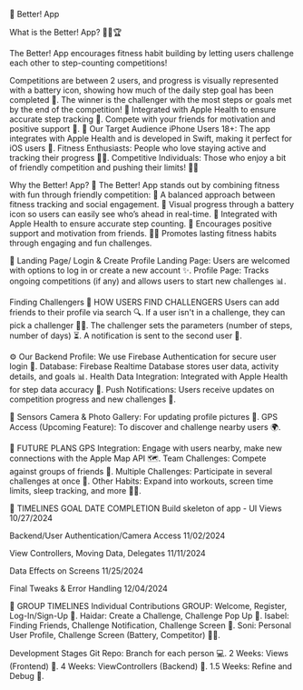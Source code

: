 🎉 Better! App

What is the Better! App? 🚶‍♂️🏆

The Better! App encourages fitness habit building by letting users challenge each other to step-counting competitions!

Competitions are between 2 users, and progress is visually represented with a battery icon, showing how much of the daily step goal has been completed 🔋.
The winner is the challenger with the most steps or goals met by the end of the competition! 🏅
Integrated with Apple Health to ensure accurate step tracking 📱.
Compete with your friends for motivation and positive support 💪.
🎯 Our Target Audience
iPhone Users 18+: The app integrates with Apple Health and is developed in Swift, making it perfect for iOS users 📲.
Fitness Enthusiasts: People who love staying active and tracking their progress 🏃‍♀️.
Competitive Individuals: Those who enjoy a bit of friendly competition and pushing their limits! 🏋️‍♂️

Why the Better! App? 🤔
The Better! App stands out by combining fitness with fun through friendly competition:
🌟 A balanced approach between fitness tracking and social engagement.
🔋 Visual progress through a battery icon so users can easily see who’s ahead in real-time.
🎯 Integrated with Apple Health to ensure accurate step counting.
🤝 Encourages positive support and motivation from friends.
🏃‍♂️ Promotes lasting fitness habits through engaging and fun challenges.

🌟 Landing Page/ Login & Create Profile
Landing Page: Users are welcomed with options to log in or create a new account ✨.
Profile Page: Tracks ongoing competitions (if any) and allows users to start new challenges 📊.

Finding Challengers 👥
HOW USERS FIND CHALLENGERS
Users can add friends to their profile via search 🔍.
If a user isn't in a challenge, they can pick a challenger 🏃‍♀️.
The challenger sets the parameters (number of steps, number of days) ⏳.
A notification is sent to the second user 📲.

⚙️ Our Backend
Profile: We use Firebase Authentication for secure user login 🔐.
Database: Firebase Realtime Database stores user data, activity details, and goals 📊.
Health Data Integration: Integrated with Apple Health for step data accuracy 🔄.
Push Notifications: Users receive updates on competition progress and new challenges 🔔.

🧠 Sensors
Camera & Photo Gallery: For updating profile pictures 📸.
GPS Access (Upcoming Feature): To discover and challenge nearby users 🌍.

🌟 FUTURE PLANS
GPS Integration: Engage with users nearby, make new connections with the Apple Map API 🗺️.
Team Challenges: Compete against groups of friends 👫.
Multiple Challenges: Participate in several challenges at once 🚀.
Other Habits: Expand into workouts, screen time limits, sleep tracking, and more 🛌💪.

📅 TIMELINES
GOAL	DATE COMPLETION
Build skeleton of app - UI Views	10/27/2024

Backend/User Authentication/Camera Access	11/02/2024

View Controllers, Moving Data, Delegates	11/11/2024

Data Effects on Screens	11/25/2024

Final Tweaks & Error Handling	12/04/2024


👥 GROUP TIMELINES
Individual Contributions
GROUP: Welcome, Register, Log-In/Sign-Up 📱.
Haidar: Create a Challenge, Challenge Pop Up 🎯.
Isabel: Finding Friends, Challenge Notification, Challenge Screen 🔔.
Soni: Personal User Profile, Challenge Screen (Battery, Competitor) 🏋️‍♂️.

Development Stages
Git Repo: Branch for each person 💻.
2 Weeks: Views (Frontend) 🎨.
4 Weeks: ViewControllers (Backend) 🔧.
1.5 Weeks: Refine and Debug 🐛.

